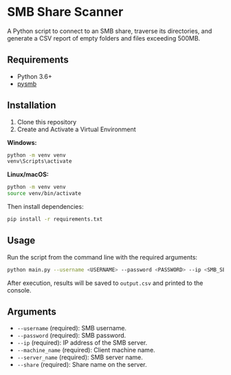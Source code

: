 # SMB Share Scanner

A Python script to connect to an SMB share, traverse its directories, and generate a CSV report of empty folders and files exceeding 500MB.

## Requirements

- Python 3.6+
- [pysmb](https://pysmb.readthedocs.io/en/latest/)

## Installation

1. Clone this repository
3. Create and Activate a Virtual Environment

**Windows:**
```sh
python -m venv venv
venv\Scripts\activate
```

**Linux/macOS:**
```sh
python -m venv venv
source venv/bin/activate
```

Then install dependencies:

```sh
pip install -r requirements.txt
```

## Usage

Run the script from the command line with the required arguments:

```sh
python main.py --username <USERNAME> --password <PASSWORD> --ip <SMB_SERVER_IP> --machine_name <CLIENT_MACHINE_NAME> --server_name <SMB_SERVER_NAME> --share <SHARE_NAME>
```

After execution, results will be saved to `output.csv` and printed to the console.

## Arguments

- `--username` (required): SMB username.
- `--password` (required): SMB password.
- `--ip` (required): IP address of the SMB server.
- `--machine_name` (required): Client machine name.
- `--server_name` (required): SMB server name.
- `--share` (required): Share name on the server.
